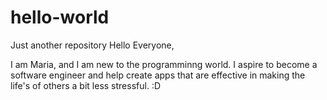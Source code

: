 # hello-world
Just another repository
Hello Everyone,

I am Maria, and I am new to the programminng world. I aspire to become a software engineer and help create apps that are effective in making the life's of others a bit less stressful. :D

